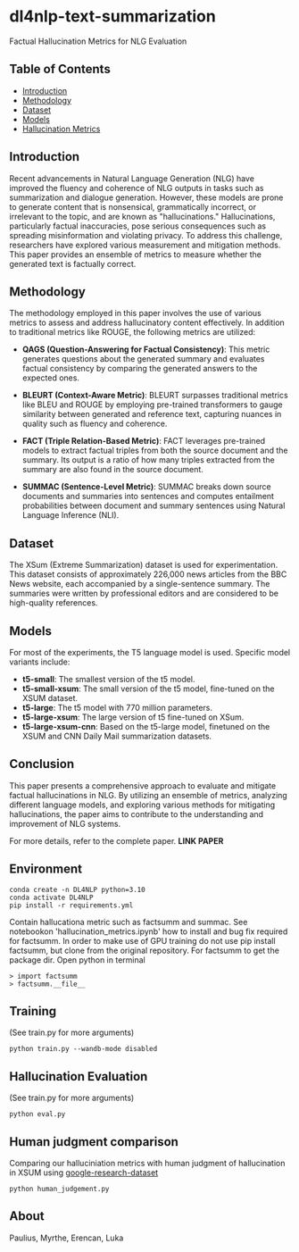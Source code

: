 # dl4nlp-text-summarization
Factual Hallucination Metrics for NLG Evaluation

## Table of Contents
- [Introduction](#introduction)
- [Methodology](#methodology)
- [Dataset](#dataset)
- [Models](#models)
- [Hallucination Metrics](#hallucination-metrics)

## Introduction

Recent advancements in Natural Language Generation (NLG) have improved the fluency and coherence of NLG outputs in tasks such as summarization and dialogue generation. However, these models are prone to generate content that is nonsensical, grammatically incorrect, or irrelevant to the topic, and are known as "hallucinations." Hallucinations, particularly factual inaccuracies, pose serious consequences such as spreading misinformation and violating privacy. To address this challenge, researchers have explored various measurement and mitigation methods. This paper provides an ensemble of metrics to measure whether the generated text is factually correct.

## Methodology

The methodology employed in this paper involves the use of various metrics to assess and address hallucinatory content effectively. In addition to traditional metrics like ROUGE, the following metrics are utilized:

- **QAGS (Question-Answering for Factual Consistency)**: This metric generates questions about the generated summary and evaluates factual consistency by comparing the generated answers to the expected ones.

- **BLEURT (Context-Aware Metric)**: BLEURT surpasses traditional metrics like BLEU and ROUGE by employing pre-trained transformers to gauge similarity between generated and reference text, capturing nuances in quality such as fluency and coherence.

- **FACT (Triple Relation-Based Metric)**: FACT leverages pre-trained models to extract factual triples from both the source document and the summary. Its output is a ratio of how many triples extracted from the summary are also found in the source document.

- **SUMMAC (Sentence-Level Metric)**: SUMMAC breaks down source documents and summaries into sentences and computes entailment probabilities between document and summary sentences using Natural Language Inference (NLI).

## Dataset

The XSum (Extreme Summarization) dataset is used for experimentation. This dataset consists of approximately 226,000 news articles from the BBC News website, each accompanied by a single-sentence summary. The summaries were written by professional editors and are considered to be high-quality references.

## Models

For most of the experiments, the T5 language model is used. Specific model variants include:
- **t5-small**: The smallest version of the t5 model.
- **t5-small-xsum**: The small version of the t5 model, fine-tuned on the XSUM dataset.
- **t5-large**: The t5 model with 770 million parameters.
- **t5-large-xsum**: The large version of t5 fine-tuned on XSum.
- **t5-large-xsum-cnn**: Based on the t5-large model, finetuned on the XSUM and CNN Daily Mail summarization datasets.

## Conclusion

This paper presents a comprehensive approach to evaluate and mitigate factual hallucinations in NLG. By utilizing an ensemble of metrics, analyzing different language models, and exploring various methods for mitigating hallucinations, the paper aims to contribute to the understanding and improvement of NLG systems.

For more details, refer to the complete paper. **LINK PAPER**



## Environment

```
conda create -n DL4NLP python=3.10
conda activate DL4NLP
pip install -r requirements.yml
```

Contain hallucationa metric such as factsumm and summac. See notebookon 'hallucination_metrics.ipynb' how to install and bug fix required for factsumm. In order to make use of GPU training do not use pip install factsumm, but clone from the original repository. For factsumm to get the package dir. Open python in terminal

    > import factsumm
    > factsumm.__file__


## Training
(See train.py for more arguments)

```
python train.py --wandb-mode disabled
```

## Hallucination Evaluation
(See train.py for more arguments)

```
python eval.py 
```

## Human judgment comparison 
Comparing our halluciniation metrics with human judgment of hallucination in XSUM using [google-research-dataset](https://github.com/google-research-datasets/xsum_hallucination_annotations/tree/master)

```
python human_judgement.py 
```


## About
Paulius, Myrthe, Erencan, Luka
